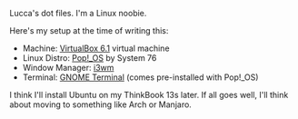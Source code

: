 Lucca's dot files. I'm a Linux noobie.

Here's my setup at the time of writing this:
* Machine: [VirtualBox 6.1](https://virtualbox.org/) virtual machine
* Linux Distro: [Pop!_OS](https://pop.system76.com/) by System 76
* Window Manager: [i3wm](https://i3wm.org/)
* Terminal: [GNOME Terminal](https://gitlab.gnome.org/GNOME/gnome-terminal/) (comes pre-installed with Pop!_OS)

I think I'll install Ubuntu on my ThinkBook 13s later. If all goes well, I'll think about moving to something like Arch or Manjaro.
